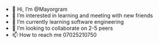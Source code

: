 - 👋 Hi, I’m @Mayorgram
- 👀 I’m interested in learning and meeting with new friends 
- 🌱 I’m currently learning software engineering 
- 💞️ I’m looking to collaborate on 2-5 peers
- 📫 How to reach me 07025210750

<!---
Mayorgram/Mayorgram is a ✨ special ✨ repository because its `README.md` (this file) appears on your GitHub profile.
You can click the Preview link to take a look at your changes.
--->
